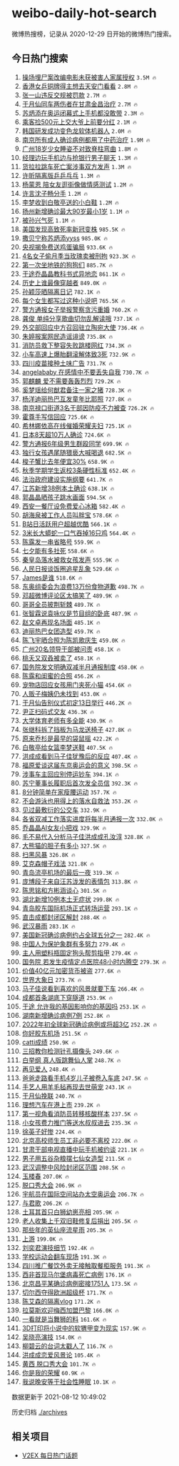 # weibo-daily-hot-search

微博热搜榜，记录从 2020-12-29 日开始的微博热门搜索。

## 今日热门搜索

<!-- BEGIN -->

1. [操场埋尸案改编电影未获被害人家属授权](https://s.weibo.com/weibo?q=%23%E6%93%8D%E5%9C%BA%E5%9F%8B%E5%B0%B8%E6%A1%88%E6%94%B9%E7%BC%96%E7%94%B5%E5%BD%B1%E6%9C%AA%E8%8E%B7%E8%A2%AB%E5%AE%B3%E4%BA%BA%E5%AE%B6%E5%B1%9E%E6%8E%88%E6%9D%83%23&Refer=top) `3.5M 🔥`
1. [香港女乒铜牌得主想去天安门看看](https://s.weibo.com/weibo?q=%23%E9%A6%99%E6%B8%AF%E5%A5%B3%E4%B9%92%E9%93%9C%E7%89%8C%E5%BE%97%E4%B8%BB%E6%83%B3%E5%8E%BB%E5%A4%A9%E5%AE%89%E9%97%A8%E7%9C%8B%E7%9C%8B%23&Refer=top) `2.8M 🔥`
1. [张一山违反交规被罚款](https://s.weibo.com/weibo?q=%23%E5%BC%A0%E4%B8%80%E5%B1%B1%E8%BF%9D%E5%8F%8D%E4%BA%A4%E8%A7%84%E8%A2%AB%E7%BD%9A%E6%AC%BE%23&Refer=top) `2.7M 🔥`
1. [于月仙同车两伤者在甘肃金昌治疗](https://s.weibo.com/weibo?q=%23%E4%BA%8E%E6%9C%88%E4%BB%99%E5%90%8C%E8%BD%A6%E4%B8%A4%E4%BC%A4%E8%80%85%E5%9C%A8%E7%94%98%E8%82%83%E9%87%91%E6%98%8C%E6%B2%BB%E7%96%97%23&Refer=top) `2.7M 🔥`
1. [苏炳添在奥运闭幕式上手机都没敢带](https://s.weibo.com/weibo?q=%23%E8%8B%8F%E7%82%B3%E6%B7%BB%E5%9C%A8%E5%A5%A5%E8%BF%90%E9%97%AD%E5%B9%95%E5%BC%8F%E4%B8%8A%E6%89%8B%E6%9C%BA%E9%83%BD%E6%B2%A1%E6%95%A2%E5%B8%A6%23&Refer=top) `2.3M 🔥`
1. [乘客捡500元上交大爷上前要分红](https://s.weibo.com/weibo?q=%23%E4%B9%98%E5%AE%A2%E6%8D%A1500%E5%85%83%E4%B8%8A%E4%BA%A4%E5%A4%A7%E7%88%B7%E4%B8%8A%E5%89%8D%E8%A6%81%E5%88%86%E7%BA%A2%23&Refer=top) `2.1M 🔥`
1. [韩国研发成功变色龙软体机器人](https://s.weibo.com/weibo?q=%23%E9%9F%A9%E5%9B%BD%E7%A0%94%E5%8F%91%E6%88%90%E5%8A%9F%E5%8F%98%E8%89%B2%E9%BE%99%E8%BD%AF%E4%BD%93%E6%9C%BA%E5%99%A8%E4%BA%BA%23&Refer=top) `2.0M 🔥`
1. [南京所有成人确诊病例都用了中药治疗](https://s.weibo.com/weibo?q=%23%E5%8D%97%E4%BA%AC%E6%89%80%E6%9C%89%E6%88%90%E4%BA%BA%E7%A1%AE%E8%AF%8A%E7%97%85%E4%BE%8B%E9%83%BD%E7%94%A8%E4%BA%86%E4%B8%AD%E8%8D%AF%E6%B2%BB%E7%96%97%23&Refer=top) `1.9M 🔥`
1. [广州18岁少女睡姿不对致脊柱弯曲](https://s.weibo.com/weibo?q=%23%E5%B9%BF%E5%B7%9E18%E5%B2%81%E5%B0%91%E5%A5%B3%E7%9D%A1%E5%A7%BF%E4%B8%8D%E5%AF%B9%E8%87%B4%E8%84%8A%E6%9F%B1%E5%BC%AF%E6%9B%B2%23&Refer=top) `1.8M 🔥`
1. [经理边玩手机边与抢银行男子聊天](https://s.weibo.com/weibo?q=%23%E7%BB%8F%E7%90%86%E8%BE%B9%E7%8E%A9%E6%89%8B%E6%9C%BA%E8%BE%B9%E4%B8%8E%E6%8A%A2%E9%93%B6%E8%A1%8C%E7%94%B7%E5%AD%90%E8%81%8A%E5%A4%A9%23&Refer=top) `1.3M 🔥`
1. [货拉拉跳车死亡案涉事双方发声](https://s.weibo.com/weibo?q=%23%E8%B4%A7%E6%8B%89%E6%8B%89%E8%B7%B3%E8%BD%A6%E6%AD%BB%E4%BA%A1%E6%A1%88%E6%B6%89%E4%BA%8B%E5%8F%8C%E6%96%B9%E5%8F%91%E5%A3%B0%23&Refer=top) `1.3M 🔥`
1. [许昕隔离版乒乒乓乓](https://s.weibo.com/weibo?q=%23%E8%AE%B8%E6%98%95%E9%9A%94%E7%A6%BB%E7%89%88%E4%B9%92%E4%B9%92%E4%B9%93%E4%B9%93%23&Refer=top) `1.3M 🔥`
1. [杨蒙恩 陪女友逛街像做情感测试](https://s.weibo.com/weibo?q=%E6%9D%A8%E8%92%99%E6%81%A9%20%E9%99%AA%E5%A5%B3%E5%8F%8B%E9%80%9B%E8%A1%97%E5%83%8F%E5%81%9A%E6%83%85%E6%84%9F%E6%B5%8B%E8%AF%95&Refer=top) `1.2M 🔥`
1. [许言沈子畅分手](https://s.weibo.com/weibo?q=%23%E8%AE%B8%E8%A8%80%E6%B2%88%E5%AD%90%E7%95%85%E5%88%86%E6%89%8B%23&Refer=top) `1.2M 🔥`
1. [李梦收到白敬亭送的小白鞋](https://s.weibo.com/weibo?q=%23%E6%9D%8E%E6%A2%A6%E6%94%B6%E5%88%B0%E7%99%BD%E6%95%AC%E4%BA%AD%E9%80%81%E7%9A%84%E5%B0%8F%E7%99%BD%E9%9E%8B%23&Refer=top) `1.2M 🔥`
1. [扬州新增确诊最大90岁最小1岁](https://s.weibo.com/weibo?q=%23%E6%89%AC%E5%B7%9E%E6%96%B0%E5%A2%9E%E7%A1%AE%E8%AF%8A%E6%9C%80%E5%A4%A790%E5%B2%81%E6%9C%80%E5%B0%8F1%E5%B2%81%23&Refer=top) `1.1M 🔥`
1. [被孙兴气死](https://s.weibo.com/weibo?q=%23%E8%A2%AB%E5%AD%99%E5%85%B4%E6%B0%94%E6%AD%BB%23&Refer=top) `1.1M 🔥`
1. [美国发现高致死率新冠变株](https://s.weibo.com/weibo?q=%23%E7%BE%8E%E5%9B%BD%E5%8F%91%E7%8E%B0%E9%AB%98%E8%87%B4%E6%AD%BB%E7%8E%87%E6%96%B0%E5%86%A0%E5%8F%98%E6%A0%AA%23&Refer=top) `985.5K 🔥`
1. [撒贝宁称苏炳添yyss](https://s.weibo.com/weibo?q=%23%E6%92%92%E8%B4%9D%E5%AE%81%E7%A7%B0%E8%8B%8F%E7%82%B3%E6%B7%BByyss%23&Refer=top) `985.0K 🔥`
1. [央视揭免费送鸡蛋骗局](https://s.weibo.com/weibo?q=%23%E5%A4%AE%E8%A7%86%E6%8F%AD%E5%85%8D%E8%B4%B9%E9%80%81%E9%B8%A1%E8%9B%8B%E9%AA%97%E5%B1%80%23&Refer=top) `933.6K 🔥`
1. [4名女子偷月季当玫瑰卖被刑拘](https://s.weibo.com/weibo?q=%234%E5%90%8D%E5%A5%B3%E5%AD%90%E5%81%B7%E6%9C%88%E5%AD%A3%E5%BD%93%E7%8E%AB%E7%91%B0%E5%8D%96%E8%A2%AB%E5%88%91%E6%8B%98%23&Refer=top) `923.3K 🔥`
1. [第一次坐地铁的狗狗们](https://s.weibo.com/weibo?q=%23%E7%AC%AC%E4%B8%80%E6%AC%A1%E5%9D%90%E5%9C%B0%E9%93%81%E7%9A%84%E7%8B%97%E7%8B%97%E4%BB%AC%23&Refer=top) `885.7K 🔥`
1. [于途乔晶晶教科书式异地恋](https://s.weibo.com/weibo?q=%23%E4%BA%8E%E9%80%94%E4%B9%94%E6%99%B6%E6%99%B6%E6%95%99%E7%A7%91%E4%B9%A6%E5%BC%8F%E5%BC%82%E5%9C%B0%E6%81%8B%23&Refer=top) `861.1K 🔥`
1. [历史上谁最像穿越者](https://s.weibo.com/weibo?q=%23%E5%8E%86%E5%8F%B2%E4%B8%8A%E8%B0%81%E6%9C%80%E5%83%8F%E7%A9%BF%E8%B6%8A%E8%80%85%23&Refer=top) `849.0K 🔥`
1. [孙颖莎晒隔离日记](https://s.weibo.com/weibo?q=%23%E5%AD%99%E9%A2%96%E8%8E%8E%E6%99%92%E9%9A%94%E7%A6%BB%E6%97%A5%E8%AE%B0%23&Refer=top) `782.1K 🔥`
1. [每个女生都写过这种小说吧](https://s.weibo.com/weibo?q=%23%E6%AF%8F%E4%B8%AA%E5%A5%B3%E7%94%9F%E9%83%BD%E5%86%99%E8%BF%87%E8%BF%99%E7%A7%8D%E5%B0%8F%E8%AF%B4%E5%90%A7%23&Refer=top) `765.5K 🔥`
1. [警方通报女子举报警察贪污重婚](https://s.weibo.com/weibo?q=%23%E8%AD%A6%E6%96%B9%E9%80%9A%E6%8A%A5%E5%A5%B3%E5%AD%90%E4%B8%BE%E6%8A%A5%E8%AD%A6%E5%AF%9F%E8%B4%AA%E6%B1%A1%E9%87%8D%E5%A9%9A%23&Refer=top) `760.2K 🔥`
1. [龚俊 单纯分享歌曲切勿乱解读哦](https://s.weibo.com/weibo?q=%E9%BE%9A%E4%BF%8A%20%E5%8D%95%E7%BA%AF%E5%88%86%E4%BA%AB%E6%AD%8C%E6%9B%B2%E5%88%87%E5%8B%BF%E4%B9%B1%E8%A7%A3%E8%AF%BB%E5%93%A6&Refer=top) `737.1K 🔥`
1. [外交部回应中方召回驻立陶宛大使](https://s.weibo.com/weibo?q=%23%E5%A4%96%E4%BA%A4%E9%83%A8%E5%9B%9E%E5%BA%94%E4%B8%AD%E6%96%B9%E5%8F%AC%E5%9B%9E%E9%A9%BB%E7%AB%8B%E9%99%B6%E5%AE%9B%E5%A4%A7%E4%BD%BF%23&Refer=top) `736.4K 🔥`
1. [朱婷报案网民造谣诽谤](https://s.weibo.com/weibo?q=%23%E6%9C%B1%E5%A9%B7%E6%8A%A5%E6%A1%88%E7%BD%91%E6%B0%91%E9%80%A0%E8%B0%A3%E8%AF%BD%E8%B0%A4%23&Refer=top) `735.8K 🔥`
1. [消防员救下整容失败跳楼网红](https://s.weibo.com/weibo?q=%23%E6%B6%88%E9%98%B2%E5%91%98%E6%95%91%E4%B8%8B%E6%95%B4%E5%AE%B9%E5%A4%B1%E8%B4%A5%E8%B7%B3%E6%A5%BC%E7%BD%91%E7%BA%A2%23&Refer=top) `734.3K 🔥`
1. [小车高速上爆胎翻滚解体致3死](https://s.weibo.com/weibo?q=%23%E5%B0%8F%E8%BD%A6%E9%AB%98%E9%80%9F%E4%B8%8A%E7%88%86%E8%83%8E%E7%BF%BB%E6%BB%9A%E8%A7%A3%E4%BD%93%E8%87%B43%E6%AD%BB%23&Refer=top) `732.9K 🔥`
1. [四川疫苗接种土味广告](https://s.weibo.com/weibo?q=%23%E5%9B%9B%E5%B7%9D%E7%96%AB%E8%8B%97%E6%8E%A5%E7%A7%8D%E5%9C%9F%E5%91%B3%E5%B9%BF%E5%91%8A%23&Refer=top) `731.7K 🔥`
1. [angelababy 在感情中不要丢失自我](https://s.weibo.com/weibo?q=angelababy%20%E5%9C%A8%E6%84%9F%E6%83%85%E4%B8%AD%E4%B8%8D%E8%A6%81%E4%B8%A2%E5%A4%B1%E8%87%AA%E6%88%91&Refer=top) `730.7K 🔥`
1. [郭麒麟 爱不需要轰轰烈烈](https://s.weibo.com/weibo?q=%E9%83%AD%E9%BA%92%E9%BA%9F%20%E7%88%B1%E4%B8%8D%E9%9C%80%E8%A6%81%E8%BD%B0%E8%BD%B0%E7%83%88%E7%83%88&Refer=top) `729.2K 🔥`
1. [奚梦瑶给何猷君备注一家之猪](https://s.weibo.com/weibo?q=%23%E5%A5%9A%E6%A2%A6%E7%91%B6%E7%BB%99%E4%BD%95%E7%8C%B7%E5%90%9B%E5%A4%87%E6%B3%A8%E4%B8%80%E5%AE%B6%E4%B9%8B%E7%8C%AA%23&Refer=top) `728.3K 🔥`
1. [杨洋迪丽热巴互发童年比耶照](https://s.weibo.com/weibo?q=%23%E6%9D%A8%E6%B4%8B%E8%BF%AA%E4%B8%BD%E7%83%AD%E5%B7%B4%E4%BA%92%E5%8F%91%E7%AB%A5%E5%B9%B4%E6%AF%94%E8%80%B6%E7%85%A7%23&Refer=top) `727.8K 🔥`
1. [南京禄口街道3名干部因防疫不力被查](https://s.weibo.com/weibo?q=%23%E5%8D%97%E4%BA%AC%E7%A6%84%E5%8F%A3%E8%A1%97%E9%81%933%E5%90%8D%E5%B9%B2%E9%83%A8%E5%9B%A0%E9%98%B2%E7%96%AB%E4%B8%8D%E5%8A%9B%E8%A2%AB%E6%9F%A5%23&Refer=top) `726.2K 🔥`
1. [霍尊手写信回应](https://s.weibo.com/weibo?q=%23%E9%9C%8D%E5%B0%8A%E6%89%8B%E5%86%99%E4%BF%A1%E5%9B%9E%E5%BA%94%23&Refer=top) `725.6K 🔥`
1. [希林娜依高在线催婚荣耀夫妇](https://s.weibo.com/weibo?q=%23%E5%B8%8C%E6%9E%97%E5%A8%9C%E4%BE%9D%E9%AB%98%E5%9C%A8%E7%BA%BF%E5%82%AC%E5%A9%9A%E8%8D%A3%E8%80%80%E5%A4%AB%E5%A6%87%23&Refer=top) `725.1K 🔥`
1. [日本8天超10万人确诊](https://s.weibo.com/weibo?q=%23%E6%97%A5%E6%9C%AC8%E5%A4%A9%E8%B6%8510%E4%B8%87%E4%BA%BA%E7%A1%AE%E8%AF%8A%23&Refer=top) `724.6K 🔥`
1. [警方通报6年级男生群殴同学](https://s.weibo.com/weibo?q=%23%E8%AD%A6%E6%96%B9%E9%80%9A%E6%8A%A56%E5%B9%B4%E7%BA%A7%E7%94%B7%E7%94%9F%E7%BE%A4%E6%AE%B4%E5%90%8C%E5%AD%A6%23&Refer=top) `699.9K 🔥`
1. [独行女孩遇尾随猥亵大喊喝退](https://s.weibo.com/weibo?q=%23%E7%8B%AC%E8%A1%8C%E5%A5%B3%E5%AD%A9%E9%81%87%E5%B0%BE%E9%9A%8F%E7%8C%A5%E4%BA%B5%E5%A4%A7%E5%96%8A%E5%96%9D%E9%80%80%23&Refer=top) `682.5K 🔥`
1. [梭子蟹比去年便宜30%](https://s.weibo.com/weibo?q=%23%E6%A2%AD%E5%AD%90%E8%9F%B9%E6%AF%94%E5%8E%BB%E5%B9%B4%E4%BE%BF%E5%AE%9C30%25%23&Refer=top) `658.9K 🔥`
1. [秋季学期学生返校3条硬性标准](https://s.weibo.com/weibo?q=%E7%A7%8B%E5%AD%A3%E5%AD%A6%E6%9C%9F%E5%AD%A6%E7%94%9F%E8%BF%94%E6%A0%A13%E6%9D%A1%E7%A1%AC%E6%80%A7%E6%A0%87%E5%87%86&Refer=top) `652.4K 🔥`
1. [法治政府建设实施纲要](https://s.weibo.com/weibo?q=%E6%B3%95%E6%B2%BB%E6%94%BF%E5%BA%9C%E5%BB%BA%E8%AE%BE%E5%AE%9E%E6%96%BD%E7%BA%B2%E8%A6%81&Refer=top) `641.7K 🔥`
1. [江苏新增38例本土确诊](https://s.weibo.com/weibo?q=%23%E6%B1%9F%E8%8B%8F%E6%96%B0%E5%A2%9E38%E4%BE%8B%E6%9C%AC%E5%9C%9F%E7%A1%AE%E8%AF%8A%23&Refer=top) `638.1K 🔥`
1. [郭晶晶晒孩子跳水画面](https://s.weibo.com/weibo?q=%23%E9%83%AD%E6%99%B6%E6%99%B6%E6%99%92%E5%AD%A9%E5%AD%90%E8%B7%B3%E6%B0%B4%E7%94%BB%E9%9D%A2%23&Refer=top) `594.5K 🔥`
1. [西安一餐厅设免费爱心冰箱](https://s.weibo.com/weibo?q=%23%E8%A5%BF%E5%AE%89%E4%B8%80%E9%A4%90%E5%8E%85%E8%AE%BE%E5%85%8D%E8%B4%B9%E7%88%B1%E5%BF%83%E5%86%B0%E7%AE%B1%23&Refer=top) `582.4K 🔥`
1. [胡海泉被工作人员叫胖宝](https://s.weibo.com/weibo?q=%23%E8%83%A1%E6%B5%B7%E6%B3%89%E8%A2%AB%E5%B7%A5%E4%BD%9C%E4%BA%BA%E5%91%98%E5%8F%AB%E8%83%96%E5%AE%9D%23&Refer=top) `578.6K 🔥`
1. [B站日活跃用户超越优酷](https://s.weibo.com/weibo?q=%23B%E7%AB%99%E6%97%A5%E6%B4%BB%E8%B7%83%E7%94%A8%E6%88%B7%E8%B6%85%E8%B6%8A%E4%BC%98%E9%85%B7%23&Refer=top) `566.1K 🔥`
1. [3米长大蟒蛇一口气吞掉16只鸡](https://s.weibo.com/weibo?q=%233%E7%B1%B3%E9%95%BF%E5%A4%A7%E8%9F%92%E8%9B%87%E4%B8%80%E5%8F%A3%E6%B0%94%E5%90%9E%E6%8E%8916%E5%8F%AA%E9%B8%A1%23&Refer=top) `564.4K 🔥`
1. [陈露发一串省略号](https://s.weibo.com/weibo?q=%23%E9%99%88%E9%9C%B2%E5%8F%91%E4%B8%80%E4%B8%B2%E7%9C%81%E7%95%A5%E5%8F%B7%23&Refer=top) `559.9K 🔥`
1. [七夕能有多社死](https://s.weibo.com/weibo?q=%23%E4%B8%83%E5%A4%95%E8%83%BD%E6%9C%89%E5%A4%9A%E7%A4%BE%E6%AD%BB%23&Refer=top) `558.6K 🔥`
1. [秦皇岛落水被救女孩发声](https://s.weibo.com/weibo?q=%23%E7%A7%A6%E7%9A%87%E5%B2%9B%E8%90%BD%E6%B0%B4%E8%A2%AB%E6%95%91%E5%A5%B3%E5%AD%A9%E5%8F%91%E5%A3%B0%23&Refer=top) `555.9K 🔥`
1. [人民日报谈饭圈追星乱象](https://s.weibo.com/weibo?q=%23%E4%BA%BA%E6%B0%91%E6%97%A5%E6%8A%A5%E8%B0%88%E9%A5%AD%E5%9C%88%E8%BF%BD%E6%98%9F%E4%B9%B1%E8%B1%A1%23&Refer=top) `529.6K 🔥`
1. [James是谁](https://s.weibo.com/weibo?q=%23James%E6%98%AF%E8%B0%81%23&Refer=top) `518.6K 🔥`
1. [东奥组委会为浪费13万份食物道歉](https://s.weibo.com/weibo?q=%23%E4%B8%9C%E5%A5%A5%E7%BB%84%E5%A7%94%E4%BC%9A%E4%B8%BA%E6%B5%AA%E8%B4%B913%E4%B8%87%E4%BB%BD%E9%A3%9F%E7%89%A9%E9%81%93%E6%AD%89%23&Refer=top) `498.7K 🔥`
1. [邓超微博评论区太搞笑了](https://s.weibo.com/weibo?q=%23%E9%82%93%E8%B6%85%E5%BE%AE%E5%8D%9A%E8%AF%84%E8%AE%BA%E5%8C%BA%E5%A4%AA%E6%90%9E%E7%AC%91%E4%BA%86%23&Refer=top) `489.9K 🔥`
1. [哥哥全员披荆斩棘](https://s.weibo.com/weibo?q=%23%E5%93%A5%E5%93%A5%E5%85%A8%E5%91%98%E6%8A%AB%E8%8D%86%E6%96%A9%E6%A3%98%23&Refer=top) `489.7K 🔥`
1. [张智霖说袁咏仪是节目组的卧底](https://s.weibo.com/weibo?q=%23%E5%BC%A0%E6%99%BA%E9%9C%96%E8%AF%B4%E8%A2%81%E5%92%8F%E4%BB%AA%E6%98%AF%E8%8A%82%E7%9B%AE%E7%BB%84%E7%9A%84%E5%8D%A7%E5%BA%95%23&Refer=top) `487.9K 🔥`
1. [赵文卓再现名场面](https://s.weibo.com/weibo?q=%23%E8%B5%B5%E6%96%87%E5%8D%93%E5%86%8D%E7%8E%B0%E5%90%8D%E5%9C%BA%E9%9D%A2%23&Refer=top) `485.1K 🔥`
1. [迪丽热巴女团造型](https://s.weibo.com/weibo?q=%23%E8%BF%AA%E4%B8%BD%E7%83%AD%E5%B7%B4%E5%A5%B3%E5%9B%A2%E9%80%A0%E5%9E%8B%23&Refer=top) `459.7K 🔥`
1. [陈飞宇晒合照为陈凯歌庆生](https://s.weibo.com/weibo?q=%23%E9%99%88%E9%A3%9E%E5%AE%87%E6%99%92%E5%90%88%E7%85%A7%E4%B8%BA%E9%99%88%E5%87%AF%E6%AD%8C%E5%BA%86%E7%94%9F%23&Refer=top) `459.0K 🔥`
1. [广州20名领导干部被问责](https://s.weibo.com/weibo?q=%23%E5%B9%BF%E5%B7%9E20%E5%90%8D%E9%A2%86%E5%AF%BC%E5%B9%B2%E9%83%A8%E8%A2%AB%E9%97%AE%E8%B4%A3%23&Refer=top) `458.1K 🔥`
1. [桃夭又双叒被卖了](https://s.weibo.com/weibo?q=%23%E6%A1%83%E5%A4%AD%E5%8F%88%E5%8F%8C%E5%8F%92%E8%A2%AB%E5%8D%96%E4%BA%86%23&Refer=top) `458.1K 🔥`
1. [国务院发文明确双减半月通报制度](https://s.weibo.com/weibo?q=%23%E5%9B%BD%E5%8A%A1%E9%99%A2%E5%8F%91%E6%96%87%E6%98%8E%E7%A1%AE%E5%8F%8C%E5%87%8F%E5%8D%8A%E6%9C%88%E9%80%9A%E6%8A%A5%E5%88%B6%E5%BA%A6%23&Refer=top) `458.0K 🔥`
1. [陈露和闺蜜的合照](https://s.weibo.com/weibo?q=%23%E9%99%88%E9%9C%B2%E5%92%8C%E9%97%BA%E8%9C%9C%E7%9A%84%E5%90%88%E7%85%A7%23&Refer=top) `456.2K 🔥`
1. [宠物店回应女孩用门夹死小猫](https://s.weibo.com/weibo?q=%23%E5%AE%A0%E7%89%A9%E5%BA%97%E5%9B%9E%E5%BA%94%E5%A5%B3%E5%AD%A9%E7%94%A8%E9%97%A8%E5%A4%B9%E6%AD%BB%E5%B0%8F%E7%8C%AB%23&Refer=top) `454.6K 🔥`
1. [人贩子梅姨仍未找到](https://s.weibo.com/weibo?q=%23%E4%BA%BA%E8%B4%A9%E5%AD%90%E6%A2%85%E5%A7%A8%E4%BB%8D%E6%9C%AA%E6%89%BE%E5%88%B0%23&Refer=top) `453.0K 🔥`
1. [于月仙告别仪式初定13日举行](https://s.weibo.com/weibo?q=%23%E4%BA%8E%E6%9C%88%E4%BB%99%E5%91%8A%E5%88%AB%E4%BB%AA%E5%BC%8F%E5%88%9D%E5%AE%9A13%E6%97%A5%E4%B8%BE%E8%A1%8C%23&Refer=top) `446.2K 🔥`
1. [尹正扫码式交友](https://s.weibo.com/weibo?q=%23%E5%B0%B9%E6%AD%A3%E6%89%AB%E7%A0%81%E5%BC%8F%E4%BA%A4%E5%8F%8B%23&Refer=top) `436.3K 🔥`
1. [大学体育老师有多全能](https://s.weibo.com/weibo?q=%23%E5%A4%A7%E5%AD%A6%E4%BD%93%E8%82%B2%E8%80%81%E5%B8%88%E6%9C%89%E5%A4%9A%E5%85%A8%E8%83%BD%23&Refer=top) `430.9K 🔥`
1. [张继科拆了挡板为马龙送椅子](https://s.weibo.com/weibo?q=%23%E5%BC%A0%E7%BB%A7%E7%A7%91%E6%8B%86%E4%BA%86%E6%8C%A1%E6%9D%BF%E4%B8%BA%E9%A9%AC%E9%BE%99%E9%80%81%E6%A4%85%E5%AD%90%23&Refer=top) `427.8K 🔥`
1. [原来乔杉是最早的袋鼠摇](https://s.weibo.com/weibo?q=%23%E5%8E%9F%E6%9D%A5%E4%B9%94%E6%9D%89%E6%98%AF%E6%9C%80%E6%97%A9%E7%9A%84%E8%A2%8B%E9%BC%A0%E6%91%87%23&Refer=top) `422.2K 🔥`
1. [白敬亭给女篮李梦送鞋](https://s.weibo.com/weibo?q=%23%E7%99%BD%E6%95%AC%E4%BA%AD%E7%BB%99%E5%A5%B3%E7%AF%AE%E6%9D%8E%E6%A2%A6%E9%80%81%E9%9E%8B%23&Refer=top) `407.5K 🔥`
1. [洪成成看到马子佳犹豫后的反应](https://s.weibo.com/weibo?q=%23%E6%B4%AA%E6%88%90%E6%88%90%E7%9C%8B%E5%88%B0%E9%A9%AC%E5%AD%90%E4%BD%B3%E7%8A%B9%E8%B1%AB%E5%90%8E%E7%9A%84%E5%8F%8D%E5%BA%94%23&Refer=top) `407.4K 🔥`
1. [福原爱谈这届东京奥运会的意义](https://s.weibo.com/weibo?q=%23%E7%A6%8F%E5%8E%9F%E7%88%B1%E8%B0%88%E8%BF%99%E5%B1%8A%E4%B8%9C%E4%BA%AC%E5%A5%A5%E8%BF%90%E4%BC%9A%E7%9A%84%E6%84%8F%E4%B9%89%23&Refer=top) `398.5K 🔥`
1. [涉事车主回应别停运钞车](https://s.weibo.com/weibo?q=%23%E6%B6%89%E4%BA%8B%E8%BD%A6%E4%B8%BB%E5%9B%9E%E5%BA%94%E5%88%AB%E5%81%9C%E8%BF%90%E9%92%9E%E8%BD%A6%23&Refer=top) `394.1K 🔥`
1. [苏宁董事长履职后首次发全员信](https://s.weibo.com/weibo?q=%23%E8%8B%8F%E5%AE%81%E8%91%A3%E4%BA%8B%E9%95%BF%E5%B1%A5%E8%81%8C%E5%90%8E%E9%A6%96%E6%AC%A1%E5%8F%91%E5%85%A8%E5%91%98%E4%BF%A1%23&Refer=top) `392.3K 🔥`
1. [8分钟简单在家瘦腰运动](https://s.weibo.com/weibo?q=%238%E5%88%86%E9%92%9F%E7%AE%80%E5%8D%95%E5%9C%A8%E5%AE%B6%E7%98%A6%E8%85%B0%E8%BF%90%E5%8A%A8%23&Refer=top) `357.7K 🔥`
1. [不会游泳也用得上的落水自救法](https://s.weibo.com/weibo?q=%23%E4%B8%8D%E4%BC%9A%E6%B8%B8%E6%B3%B3%E4%B9%9F%E7%94%A8%E5%BE%97%E4%B8%8A%E7%9A%84%E8%90%BD%E6%B0%B4%E8%87%AA%E6%95%91%E6%B3%95%23&Refer=top) `353.2K 🔥`
1. [见过最敷衍的公交车](https://s.weibo.com/weibo?q=%23%E8%A7%81%E8%BF%87%E6%9C%80%E6%95%B7%E8%A1%8D%E7%9A%84%E5%85%AC%E4%BA%A4%E8%BD%A6%23&Refer=top) `332.9K 🔥`
1. [各省双减工作落实进度将每半月通报一次](https://s.weibo.com/weibo?q=%23%E5%90%84%E7%9C%81%E5%8F%8C%E5%87%8F%E5%B7%A5%E4%BD%9C%E8%90%BD%E5%AE%9E%E8%BF%9B%E5%BA%A6%E5%B0%86%E6%AF%8F%E5%8D%8A%E6%9C%88%E9%80%9A%E6%8A%A5%E4%B8%80%E6%AC%A1%23&Refer=top) `332.0K 🔥`
1. [乔晶晶AI女友小把戏](https://s.weibo.com/weibo?q=%23%E4%B9%94%E6%99%B6%E6%99%B6AI%E5%A5%B3%E5%8F%8B%E5%B0%8F%E6%8A%8A%E6%88%8F%23&Refer=top) `329.9K 🔥`
1. [毛不易代入分析马子佳洪成成孔汝淳](https://s.weibo.com/weibo?q=%23%E6%AF%9B%E4%B8%8D%E6%98%93%E4%BB%A3%E5%85%A5%E5%88%86%E6%9E%90%E9%A9%AC%E5%AD%90%E4%BD%B3%E6%B4%AA%E6%88%90%E6%88%90%E5%AD%94%E6%B1%9D%E6%B7%B3%23&Refer=top) `328.8K 🔥`
1. [大熊猫的胆子有多小](https://s.weibo.com/weibo?q=%23%E5%A4%A7%E7%86%8A%E7%8C%AB%E7%9A%84%E8%83%86%E5%AD%90%E6%9C%89%E5%A4%9A%E5%B0%8F%23&Refer=top) `327.5K 🔥`
1. [扫黑风暴](https://s.weibo.com/weibo?q=%E6%89%AB%E9%BB%91%E9%A3%8E%E6%9A%B4&Refer=top) `326.8K 🔥`
1. [艾克森帽子戏法](https://s.weibo.com/weibo?q=%23%E8%89%BE%E5%85%8B%E6%A3%AE%E5%B8%BD%E5%AD%90%E6%88%8F%E6%B3%95%23&Refer=top) `321.8K 🔥`
1. [青岛流亭机场的最后一夜](https://s.weibo.com/weibo?q=%23%E9%9D%92%E5%B2%9B%E6%B5%81%E4%BA%AD%E6%9C%BA%E5%9C%BA%E7%9A%84%E6%9C%80%E5%90%8E%E4%B8%80%E5%A4%9C%23&Refer=top) `319.3K 🔥`
1. [庞博段子来自汪苏泷发的表情包](https://s.weibo.com/weibo?q=%23%E5%BA%9E%E5%8D%9A%E6%AE%B5%E5%AD%90%E6%9D%A5%E8%87%AA%E6%B1%AA%E8%8B%8F%E6%B3%B7%E5%8F%91%E7%9A%84%E8%A1%A8%E6%83%85%E5%8C%85%23&Refer=top) `313.8K 🔥`
1. [陈思铭和方彬涵谈心](https://s.weibo.com/weibo?q=%23%E9%99%88%E6%80%9D%E9%93%AD%E5%92%8C%E6%96%B9%E5%BD%AC%E6%B6%B5%E8%B0%88%E5%BF%83%23&Refer=top) `301.5K 🔥`
1. [湖北新增10例本土无症状](https://s.weibo.com/weibo?q=%23%E6%B9%96%E5%8C%97%E6%96%B0%E5%A2%9E10%E4%BE%8B%E6%9C%AC%E5%9C%9F%E6%97%A0%E7%97%87%E7%8A%B6%23&Refer=top) `299.8K 🔥`
1. [青岛胶东国际机场正式转场运营](https://s.weibo.com/weibo?q=%23%E9%9D%92%E5%B2%9B%E8%83%B6%E4%B8%9C%E5%9B%BD%E9%99%85%E6%9C%BA%E5%9C%BA%E6%AD%A3%E5%BC%8F%E8%BD%AC%E5%9C%BA%E8%BF%90%E8%90%A5%23&Refer=top) `293.1K 🔥`
1. [直击成都封闭区解封](https://s.weibo.com/weibo?q=%23%E7%9B%B4%E5%87%BB%E6%88%90%E9%83%BD%E5%B0%81%E9%97%AD%E5%8C%BA%E8%A7%A3%E5%B0%81%23&Refer=top) `288.4K 🔥`
1. [武汉暴雨](https://s.weibo.com/weibo?q=%E6%AD%A6%E6%B1%89%E6%9A%B4%E9%9B%A8&Refer=top) `283.1K 🔥`
1. [美国新冠确诊病例约占全球五分之一](https://s.weibo.com/weibo?q=%23%E7%BE%8E%E5%9B%BD%E6%96%B0%E5%86%A0%E7%A1%AE%E8%AF%8A%E7%97%85%E4%BE%8B%E7%BA%A6%E5%8D%A0%E5%85%A8%E7%90%83%E4%BA%94%E5%88%86%E4%B9%8B%E4%B8%80%23&Refer=top) `282.4K 🔥`
1. [中国人为保护象群有多努力](https://s.weibo.com/weibo?q=%23%E4%B8%AD%E5%9B%BD%E4%BA%BA%E4%B8%BA%E4%BF%9D%E6%8A%A4%E8%B1%A1%E7%BE%A4%E6%9C%89%E5%A4%9A%E5%8A%AA%E5%8A%9B%23&Refer=top) `279.4K 🔥`
1. [主人用塑料瓶固定狗头帮剪指甲](https://s.weibo.com/weibo?q=%23%E4%B8%BB%E4%BA%BA%E7%94%A8%E5%A1%91%E6%96%99%E7%93%B6%E5%9B%BA%E5%AE%9A%E7%8B%97%E5%A4%B4%E5%B8%AE%E5%89%AA%E6%8C%87%E7%94%B2%23&Refer=top) `279.4K 🔥`
1. [国务院 若发生疫情定点医院48小时内腾空](https://s.weibo.com/weibo?q=%E5%9B%BD%E5%8A%A1%E9%99%A2%20%E8%8B%A5%E5%8F%91%E7%94%9F%E7%96%AB%E6%83%85%E5%AE%9A%E7%82%B9%E5%8C%BB%E9%99%A248%E5%B0%8F%E6%97%B6%E5%86%85%E8%85%BE%E7%A9%BA&Refer=top) `279.3K 🔥`
1. [价值40亿元加密货币被盗](https://s.weibo.com/weibo?q=%23%E4%BB%B7%E5%80%BC40%E4%BA%BF%E5%85%83%E5%8A%A0%E5%AF%86%E8%B4%A7%E5%B8%81%E8%A2%AB%E7%9B%97%23&Refer=top) `277.6K 🔥`
1. [世界大象日](https://s.weibo.com/weibo?q=%E4%B8%96%E7%95%8C%E5%A4%A7%E8%B1%A1%E6%97%A5&Refer=top) `273.7K 🔥`
1. [马子佳说看到喜欢的风景就要下车](https://s.weibo.com/weibo?q=%23%E9%A9%AC%E5%AD%90%E4%BD%B3%E8%AF%B4%E7%9C%8B%E5%88%B0%E5%96%9C%E6%AC%A2%E7%9A%84%E9%A3%8E%E6%99%AF%E5%B0%B1%E8%A6%81%E4%B8%8B%E8%BD%A6%23&Refer=top) `266.4K 🔥`
1. [成都首条湖底下穿隧道](https://s.weibo.com/weibo?q=%23%E6%88%90%E9%83%BD%E9%A6%96%E6%9D%A1%E6%B9%96%E5%BA%95%E4%B8%8B%E7%A9%BF%E9%9A%A7%E9%81%93%23&Refer=top) `253.9K 🔥`
1. [于途 允许我的基因影响你的基因吗](https://s.weibo.com/weibo?q=%E4%BA%8E%E9%80%94%20%E5%85%81%E8%AE%B8%E6%88%91%E7%9A%84%E5%9F%BA%E5%9B%A0%E5%BD%B1%E5%93%8D%E4%BD%A0%E7%9A%84%E5%9F%BA%E5%9B%A0%E5%90%97&Refer=top) `253.1K 🔥`
1. [湖南新增确诊病例7例](https://s.weibo.com/weibo?q=%E6%B9%96%E5%8D%97%E6%96%B0%E5%A2%9E%E7%A1%AE%E8%AF%8A%E7%97%85%E4%BE%8B7%E4%BE%8B&Refer=top) `252.8K 🔥`
1. [2022年初全球新冠确诊病例或将超3亿](https://s.weibo.com/weibo?q=2022%E5%B9%B4%E5%88%9D%E5%85%A8%E7%90%83%E6%96%B0%E5%86%A0%E7%A1%AE%E8%AF%8A%E7%97%85%E4%BE%8B%E6%88%96%E5%B0%86%E8%B6%853%E4%BA%BF&Refer=top) `252.2K 🔥`
1. [你好胶东机场](https://s.weibo.com/weibo?q=%E4%BD%A0%E5%A5%BD%E8%83%B6%E4%B8%9C%E6%9C%BA%E5%9C%BA&Refer=top) `251.5K 🔥`
1. [catti成绩](https://s.weibo.com/weibo?q=%23catti%E6%88%90%E7%BB%A9%23&Refer=top) `250.9K 🔥`
1. [三招教你检测针孔摄像头](https://s.weibo.com/weibo?q=%23%E4%B8%89%E6%8B%9B%E6%95%99%E4%BD%A0%E6%A3%80%E6%B5%8B%E9%92%88%E5%AD%94%E6%91%84%E5%83%8F%E5%A4%B4%23&Refer=top) `249.6K 🔥`
1. [白举纲 真人版跳舞仙人掌](https://s.weibo.com/weibo?q=%E7%99%BD%E4%B8%BE%E7%BA%B2%20%E7%9C%9F%E4%BA%BA%E7%89%88%E8%B7%B3%E8%88%9E%E4%BB%99%E4%BA%BA%E6%8E%8C&Refer=top) `248.7K 🔥`
1. [再见爱人](https://s.weibo.com/weibo?q=%E5%86%8D%E8%A7%81%E7%88%B1%E4%BA%BA&Refer=top) `248.4K 🔥`
1. [爸爸走路看手机4岁儿子被卷入车底](https://s.weibo.com/weibo?q=%23%E7%88%B8%E7%88%B8%E8%B5%B0%E8%B7%AF%E7%9C%8B%E6%89%8B%E6%9C%BA4%E5%B2%81%E5%84%BF%E5%AD%90%E8%A2%AB%E5%8D%B7%E5%85%A5%E8%BD%A6%E5%BA%95%23&Refer=top) `247.5K 🔥`
1. [手艺人用羊毛毡再现去世萌宠](https://s.weibo.com/weibo?q=%23%E6%89%8B%E8%89%BA%E4%BA%BA%E7%94%A8%E7%BE%8A%E6%AF%9B%E6%AF%A1%E5%86%8D%E7%8E%B0%E5%8E%BB%E4%B8%96%E8%90%8C%E5%AE%A0%23&Refer=top) `243.1K 🔥`
1. [于月仙挽联](https://s.weibo.com/weibo?q=%E4%BA%8E%E6%9C%88%E4%BB%99%E6%8C%BD%E8%81%94&Refer=top) `240.7K 🔥`
1. [理想汽车在港上市](https://s.weibo.com/weibo?q=%23%E7%90%86%E6%83%B3%E6%B1%BD%E8%BD%A6%E5%9C%A8%E6%B8%AF%E4%B8%8A%E5%B8%82%23&Refer=top) `239.2K 🔥`
1. [第一视角看消防员转移核酸样本](https://s.weibo.com/weibo?q=%23%E7%AC%AC%E4%B8%80%E8%A7%86%E8%A7%92%E7%9C%8B%E6%B6%88%E9%98%B2%E5%91%98%E8%BD%AC%E7%A7%BB%E6%A0%B8%E9%85%B8%E6%A0%B7%E6%9C%AC%23&Refer=top) `237.5K 🔥`
1. [小女孩费力推门等送水叔叔进去](https://s.weibo.com/weibo?q=%23%E5%B0%8F%E5%A5%B3%E5%AD%A9%E8%B4%B9%E5%8A%9B%E6%8E%A8%E9%97%A8%E7%AD%89%E9%80%81%E6%B0%B4%E5%8F%94%E5%8F%94%E8%BF%9B%E5%8E%BB%23&Refer=top) `235.3K 🔥`
1. [徐英子好惨](https://s.weibo.com/weibo?q=%23%E5%BE%90%E8%8B%B1%E5%AD%90%E5%A5%BD%E6%83%A8%23&Refer=top) `224.4K 🔥`
1. [北京高校师生员工非必要不离校](https://s.weibo.com/weibo?q=%23%E5%8C%97%E4%BA%AC%E9%AB%98%E6%A0%A1%E5%B8%88%E7%94%9F%E5%91%98%E5%B7%A5%E9%9D%9E%E5%BF%85%E8%A6%81%E4%B8%8D%E7%A6%BB%E6%A0%A1%23&Refer=top) `222.0K 🔥`
1. [甘肃干部电视直播中玩手机被约谈](https://s.weibo.com/weibo?q=%23%E7%94%98%E8%82%83%E5%B9%B2%E9%83%A8%E7%94%B5%E8%A7%86%E7%9B%B4%E6%92%AD%E4%B8%AD%E7%8E%A9%E6%89%8B%E6%9C%BA%E8%A2%AB%E7%BA%A6%E8%B0%88%23&Refer=top) `221.1K 🔥`
1. [男子用五谷杂粮摆七仙女造型](https://s.weibo.com/weibo?q=%23%E7%94%B7%E5%AD%90%E7%94%A8%E4%BA%94%E8%B0%B7%E6%9D%82%E7%B2%AE%E6%91%86%E4%B8%83%E4%BB%99%E5%A5%B3%E9%80%A0%E5%9E%8B%23&Refer=top) `211.5K 🔥`
1. [武汉调整中风险封闭区范围](https://s.weibo.com/weibo?q=%23%E6%AD%A6%E6%B1%89%E8%B0%83%E6%95%B4%E4%B8%AD%E9%A3%8E%E9%99%A9%E5%B0%81%E9%97%AD%E5%8C%BA%E8%8C%83%E5%9B%B4%23&Refer=top) `208.5K 🔥`
1. [玉楼春](https://s.weibo.com/weibo?q=%E7%8E%89%E6%A5%BC%E6%98%A5&Refer=top) `207.0K 🔥`
1. [脱口秀大会](https://s.weibo.com/weibo?q=%23%E8%84%B1%E5%8F%A3%E7%A7%80%E5%A4%A7%E4%BC%9A%23&Refer=top) `206.9K 🔥`
1. [宇航员在国际空间站办太空奥运会](https://s.weibo.com/weibo?q=%23%E5%AE%87%E8%88%AA%E5%91%98%E5%9C%A8%E5%9B%BD%E9%99%85%E7%A9%BA%E9%97%B4%E7%AB%99%E5%8A%9E%E5%A4%AA%E7%A9%BA%E5%A5%A5%E8%BF%90%E4%BC%9A%23&Refer=top) `206.7K 🔥`
1. [与君歌](https://s.weibo.com/weibo?q=%E4%B8%8E%E5%90%9B%E6%AD%8C&Refer=top) `206.2K 🔥`
1. [土耳其首只白狮幼崽亮相](https://s.weibo.com/weibo?q=%23%E5%9C%9F%E8%80%B3%E5%85%B6%E9%A6%96%E5%8F%AA%E7%99%BD%E7%8B%AE%E5%B9%BC%E5%B4%BD%E4%BA%AE%E7%9B%B8%23&Refer=top) `205.9K 🔥`
1. [老人收集上千双旧鞋修复后捐出](https://s.weibo.com/weibo?q=%23%E8%80%81%E4%BA%BA%E6%94%B6%E9%9B%86%E4%B8%8A%E5%8D%83%E5%8F%8C%E6%97%A7%E9%9E%8B%E4%BF%AE%E5%A4%8D%E5%90%8E%E6%8D%90%E5%87%BA%23&Refer=top) `205.5K 🔥`
1. [那些年的英仙座流星雨](https://s.weibo.com/weibo?q=%23%E9%82%A3%E4%BA%9B%E5%B9%B4%E7%9A%84%E8%8B%B1%E4%BB%99%E5%BA%A7%E6%B5%81%E6%98%9F%E9%9B%A8%23&Refer=top) `205.3K 🔥`
1. [上游](https://s.weibo.com/weibo?q=%E4%B8%8A%E6%B8%B8&Refer=top) `199.0K 🔥`
1. [刘奕君演技细节](https://s.weibo.com/weibo?q=%23%E5%88%98%E5%A5%95%E5%90%9B%E6%BC%94%E6%8A%80%E7%BB%86%E8%8A%82%23&Refer=top) `192.4K 🔥`
1. [学校运动会翻车现场](https://s.weibo.com/weibo?q=%23%E5%AD%A6%E6%A0%A1%E8%BF%90%E5%8A%A8%E4%BC%9A%E7%BF%BB%E8%BD%A6%E7%8E%B0%E5%9C%BA%23&Refer=top) `191.3K 🔥`
1. [四川推广餐饮外卖无接触取餐柜服务](https://s.weibo.com/weibo?q=%23%E5%9B%9B%E5%B7%9D%E6%8E%A8%E5%B9%BF%E9%A4%90%E9%A5%AE%E5%A4%96%E5%8D%96%E6%97%A0%E6%8E%A5%E8%A7%A6%E5%8F%96%E9%A4%90%E6%9F%9C%E6%9C%8D%E5%8A%A1%23&Refer=top) `191.3K 🔥`
1. [西非首现马尔堡病毒死亡病例](https://s.weibo.com/weibo?q=%23%E8%A5%BF%E9%9D%9E%E9%A6%96%E7%8E%B0%E9%A9%AC%E5%B0%94%E5%A0%A1%E7%97%85%E6%AF%92%E6%AD%BB%E4%BA%A1%E7%97%85%E4%BE%8B%23&Refer=top) `176.1K 🔥`
1. [北京昌平某确诊病例密接1751人](https://s.weibo.com/weibo?q=%23%E5%8C%97%E4%BA%AC%E6%98%8C%E5%B9%B3%E6%9F%90%E7%A1%AE%E8%AF%8A%E7%97%85%E4%BE%8B%E5%AF%86%E6%8E%A51751%E4%BA%BA%23&Refer=top) `173.5K 🔥`
1. [切尔西夺得欧洲超级杯](https://s.weibo.com/weibo?q=%E5%88%87%E5%B0%94%E8%A5%BF%E5%A4%BA%E5%BE%97%E6%AC%A7%E6%B4%B2%E8%B6%85%E7%BA%A7%E6%9D%AF&Refer=top) `171.7K 🔥`
1. [陈艾森的隔离vlog](https://s.weibo.com/weibo?q=%E9%99%88%E8%89%BE%E6%A3%AE%E7%9A%84%E9%9A%94%E7%A6%BBvlog&Refer=top) `171.2K 🔥`
1. [拉莫斯欢迎梅西加盟巴黎](https://s.weibo.com/weibo?q=%23%E6%8B%89%E8%8E%AB%E6%96%AF%E6%AC%A2%E8%BF%8E%E6%A2%85%E8%A5%BF%E5%8A%A0%E7%9B%9F%E5%B7%B4%E9%BB%8E%23&Refer=top) `166.0K 🔥`
1. [一看就是当舞狮的料](https://s.weibo.com/weibo?q=%23%E4%B8%80%E7%9C%8B%E5%B0%B1%E6%98%AF%E5%BD%93%E8%88%9E%E7%8B%AE%E7%9A%84%E6%96%99%23&Refer=top) `161.6K 🔥`
1. [3D打印将小说中的软猬甲变为现实](https://s.weibo.com/weibo?q=%233D%E6%89%93%E5%8D%B0%E5%B0%86%E5%B0%8F%E8%AF%B4%E4%B8%AD%E7%9A%84%E8%BD%AF%E7%8C%AC%E7%94%B2%E5%8F%98%E4%B8%BA%E7%8E%B0%E5%AE%9E%23&Refer=top) `157.9K 🔥`
1. [吴晓亮演技](https://s.weibo.com/weibo?q=%23%E5%90%B4%E6%99%93%E4%BA%AE%E6%BC%94%E6%8A%80%23&Refer=top) `154.0K 🔥`
1. [柳碧云的台词太戳人了](https://s.weibo.com/weibo?q=%23%E6%9F%B3%E7%A2%A7%E4%BA%91%E7%9A%84%E5%8F%B0%E8%AF%8D%E5%A4%AA%E6%88%B3%E4%BA%BA%E4%BA%86%23&Refer=top) `116.7K 🔥`
1. [洪成成恋爱风景论](https://s.weibo.com/weibo?q=%23%E6%B4%AA%E6%88%90%E6%88%90%E6%81%8B%E7%88%B1%E9%A3%8E%E6%99%AF%E8%AE%BA%23&Refer=top) `105.4K 🔥`
1. [黄西 脱口秀大会](https://s.weibo.com/weibo?q=%E9%BB%84%E8%A5%BF%20%E8%84%B1%E5%8F%A3%E7%A7%80%E5%A4%A7%E4%BC%9A&Refer=top) `101.7K 🔥`
1. [你是我的荣耀](https://s.weibo.com/weibo?q=%E4%BD%A0%E6%98%AF%E6%88%91%E7%9A%84%E8%8D%A3%E8%80%80&Refer=top) `60.9K 🔥`
1. [我说晚安等于社会性睡眠](https://s.weibo.com/weibo?q=%23%E6%88%91%E8%AF%B4%E6%99%9A%E5%AE%89%E7%AD%89%E4%BA%8E%E7%A4%BE%E4%BC%9A%E6%80%A7%E7%9D%A1%E7%9C%A0%23&Refer=top) `10.1K 🔥`

数据更新于 2021-08-12 10:49:02

<!-- END -->

历史归档 [./archives](./archives)

## 相关项目

- [V2EX 每日热门话题](https://github.com/boojack/v2ex-daily-hot-topic)
